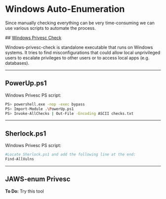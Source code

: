 # Windows Auto-Enumeration

Since manually checking everything can be very time-consuming we can use various scripts to automate the process.

## [Windows Privesc Check](https://github.com/pentestmonkey/windows-privesc-check)

Windows-privesc-check is standalone executable that runs on Windows systems. It tries to find misconfigurations that could allow local unprivileged users to escalate privileges to other users or to access local apps (e.g. databases).

_____

## PowerUp.ps1

Windows Privesc PS script:
```bash
PS> powershell.exe -nop -exec bypass
PS> Import-Module .\PowerUp.ps1
PS> Invoke-AllChecks | Out-File -Encoding ASCII checks.txt
```

______

## Sherlock.ps1

Windows Privesc PS script:

```bash
#Locate Sherlock.ps1 and add the following line at the end:
Find-AllVulns
```

_____

## JAWS-enum Privesc

**To Do:** Try this tool
